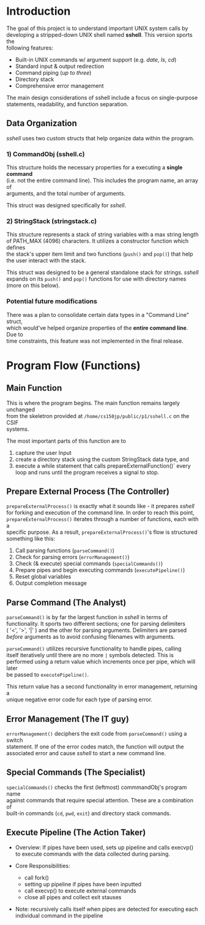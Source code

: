 # Introduction

The goal of this project is to understand important UNIX system calls by  
developing a stripped-down UNIX shell named **sshell**. This version sports the  
following features:

- Built-in UNIX commands w/ argument support (e.g. *date*, *ls*, *cd*)
- Standard input & output redirection
- Command piping (*up to three*)
- Directory stack
- Comprehensive error management

The main design considerations of sshell include a focus on single-purpose  
statements, readability, and function separation.

## Data Organization

*sshell* uses two custom structs that help organize data within the program.  

### 1) CommandObj (sshell.c)
This structure holds the necessary properties for a executing a **single command**  
(i.e. not the entire command line). This includes the program name, an array of  
arguments, and the total number of arguments.  

This struct was designed specifically for *sshell*.

### 2) StringStack (stringstack.c)
This structure represents a stack of string variables with a max string length  
of PATH_MAX (4096) characters. It utilizes a constructor function which defines  
the stack's upper item limit and two functions (`push()` and `pop()`) that help  
the user interact with the stack.

This struct was designed to be a general standalone stack for strings. *sshell*  
expands on its  `push()` and `pop()` functions for use with directory names  
(more on this below).

### Potential future modifications
There was a plan to consolidate certain data types in a "Command Line" struct,  
which would've helped organize properties of the **entire command line**. Due to  
time constraints, this feature was not implemented in the final release.

# Program Flow (Functions)

## Main Function

This is where the program begins. The main function remains largely unchanged  
from the skeletron provided at `/home/cs150jp/public/p1/sshell.c` on the CSIF  
systems.  

The most important parts of this function are to
1) capture the user Input  
2) create a directory stack using the custom StringStack data type, and
3) execute a while statement that calls prepareExternalFunction()` every loop
   and runs until the program receives a signal to stop.

## Prepare External Process (The Controller)

`prepareExternalProcess()` is exactly what it sounds like - it prepares *sshell*  
for forking and execution of the command line. In order to reach this point,  
`prepareExternalProcess()` iterates through a number of functions, each with a  
specific purpose. As a result, `prepareExternalProcess()`'s flow is structured  
something like this:

1. Call parsing functions (`parseCommand()`)
2. Check for parsing errors (`errorManagement()`)
3. Check (& execute) special commands (`specialCommands()`)
4. Prepare pipes and begin executing commands (`executePipeline()`)
5. Reset global variables
6. Output completion message
 
## Parse Command (The Analyst)

`parseCommand()` is by far the largest function in *sshell* in terms of  
functionality. It sports two different sections; one for parsing delimiters  
( '<', '>', '|' ) and the other for parsing arguments. Delimiters are parsed  
*before* arguments as to avoid confusing filenames with arguments.  

`parseCommand()` utilizes recursive functionality to handle pipes, calling  
itself iteratively until there are no more `|` symbols detected. This is  
performed using a return value which increments once per pipe, which will later  
be passed to `executePipeline()`. 

This return value has a second functionality in error management, returning a  
unique negative error code for each type of parsing error.

## Error Management (The IT guy)
`errorManagement()` deciphers the exit code from `parseCommand()` using a switch  
statement. If one of the error codes match, the function will output the  
associated error and cause *sshell* to start a new command line.

## Special Commands (The Specialist)
`specialCommands()` checks the first (leftmost) commmandObj's program name  
against commands that require special attention. These are a combination of  
built-in commands (`cd`, `pwd`, `exit`) and directory stack commands.

## Execute Pipeline (The Action Taker)

- Overview: If pipes have been used, sets up pipeline and calls execvp() to execute commands with the data collected during parsing.

- Core Responsibilities:

    - call fork()
    - setting up pipeline if pipes have been inputted
    - call execvp() to execute external commands
    - close all pipes and collect exit stauses

- Note: recursively calls itself when pipes are detected for executing each individual command in the pipeline